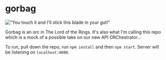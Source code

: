 # gorbag

!["You touch it and I'll stick this blade in your gut!"](http://pm1.narvii.com/6880/d10210dd82032ac01b2cdf7e97f5bb46408f493br1-1260-516v2_uhq.jpg)

Gorbag is an orc in The Lord of the Rings. It's also what I'm calling this repo which is a mock of a possible take on our new API ORChestrator...

To run, pull down the repo, run `npm install` and then `npm start`. Server will be listening on `localhost:4000`.
